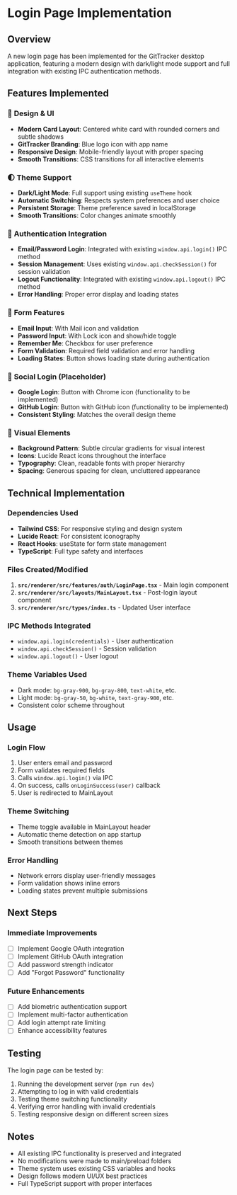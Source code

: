 # Login Page Implementation

## Overview
A new login page has been implemented for the GitTracker desktop application, featuring a modern design with dark/light mode support and full integration with existing IPC authentication methods.

## Features Implemented

### 🎨 **Design & UI**
- **Modern Card Layout**: Centered white card with rounded corners and subtle shadows
- **GitTracker Branding**: Blue logo icon with app name
- **Responsive Design**: Mobile-friendly layout with proper spacing
- **Smooth Transitions**: CSS transitions for all interactive elements

### 🌓 **Theme Support**
- **Dark/Light Mode**: Full support using existing `useTheme` hook
- **Automatic Switching**: Respects system preferences and user choice
- **Persistent Storage**: Theme preference saved in localStorage
- **Smooth Transitions**: Color changes animate smoothly

### 🔐 **Authentication Integration**
- **Email/Password Login**: Integrated with existing `window.api.login()` IPC method
- **Session Management**: Uses existing `window.api.checkSession()` for session validation
- **Logout Functionality**: Integrated with existing `window.api.logout()` IPC method
- **Error Handling**: Proper error display and loading states

### 🎯 **Form Features**
- **Email Input**: With Mail icon and validation
- **Password Input**: With Lock icon and show/hide toggle
- **Remember Me**: Checkbox for user preference
- **Form Validation**: Required field validation and error handling
- **Loading States**: Button shows loading state during authentication

### 🔗 **Social Login (Placeholder)**
- **Google Login**: Button with Chrome icon (functionality to be implemented)
- **GitHub Login**: Button with GitHub icon (functionality to be implemented)
- **Consistent Styling**: Matches the overall design theme

### 🎨 **Visual Elements**
- **Background Pattern**: Subtle circular gradients for visual interest
- **Icons**: Lucide React icons throughout the interface
- **Typography**: Clean, readable fonts with proper hierarchy
- **Spacing**: Generous spacing for clean, uncluttered appearance

## Technical Implementation

### **Dependencies Used**
- **Tailwind CSS**: For responsive styling and design system
- **Lucide React**: For consistent iconography
- **React Hooks**: useState for form state management
- **TypeScript**: Full type safety and interfaces

### **Files Created/Modified**
1. **`src/renderer/src/features/auth/LoginPage.tsx`** - Main login component
2. **`src/renderer/src/layouts/MainLayout.tsx`** - Post-login layout component
3. **`src/renderer/src/types/index.ts`** - Updated User interface

### **IPC Methods Integrated**
- `window.api.login(credentials)` - User authentication
- `window.api.checkSession()` - Session validation
- `window.api.logout()` - User logout

### **Theme Variables Used**
- Dark mode: `bg-gray-900`, `bg-gray-800`, `text-white`, etc.
- Light mode: `bg-gray-50`, `bg-white`, `text-gray-900`, etc.
- Consistent color scheme throughout

## Usage

### **Login Flow**
1. User enters email and password
2. Form validates required fields
3. Calls `window.api.login()` via IPC
4. On success, calls `onLoginSuccess(user)` callback
5. User is redirected to MainLayout

### **Theme Switching**
- Theme toggle available in MainLayout header
- Automatic theme detection on app startup
- Smooth transitions between themes

### **Error Handling**
- Network errors display user-friendly messages
- Form validation shows inline errors
- Loading states prevent multiple submissions

## Next Steps

### **Immediate Improvements**
- [ ] Implement Google OAuth integration
- [ ] Implement GitHub OAuth integration
- [ ] Add password strength indicator
- [ ] Add "Forgot Password" functionality

### **Future Enhancements**
- [ ] Add biometric authentication support
- [ ] Implement multi-factor authentication
- [ ] Add login attempt rate limiting
- [ ] Enhance accessibility features

## Testing

The login page can be tested by:
1. Running the development server (`npm run dev`)
2. Attempting to log in with valid credentials
3. Testing theme switching functionality
4. Verifying error handling with invalid credentials
5. Testing responsive design on different screen sizes

## Notes

- All existing IPC functionality is preserved and integrated
- No modifications were made to main/preload folders
- Theme system uses existing CSS variables and hooks
- Design follows modern UI/UX best practices
- Full TypeScript support with proper interfaces
